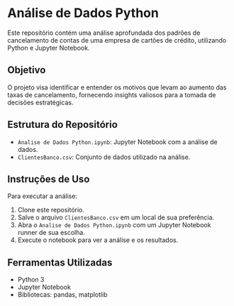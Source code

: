 # Análise de Dados Python

Este repositório contém uma análise aprofundada dos padrões de cancelamento de contas de uma empresa de cartões de crédito, utilizando Python e Jupyter Notebook.

## Objetivo

O projeto visa identificar e entender os motivos que levam ao aumento das taxas de cancelamento, fornecendo insights valiosos para a tomada de decisões estratégicas.

## Estrutura do Repositório

- `Analise de Dados Python.ipynb`: Jupyter Notebook com a análise de dados.
- `ClientesBanco.csv`: Conjunto de dados utilizado na análise.

## Instruções de Uso

Para executar a análise:

1. Clone este repositório.
2. Salve o arquivo `ClientesBanco.csv` em um local de sua preferência.
3. Abra o `Analise de Dados Python.ipynb` com um Jupyter Notebook runner de sua escolha.
4. Execute o notebook para ver a análise e os resultados.

## Ferramentas Utilizadas

- Python 3
- Jupyter Notebook
- Bibliotecas: pandas, matplotlib

